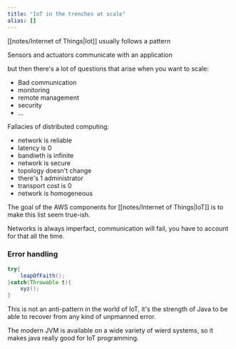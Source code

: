 ```yaml
---
title: "IoT in the trenches at scale"
alias: []
---
```

[[notes/Internet of Things|Iot]] usually follows a pattern

Sensors and actuators communicate with an application

but then there's a lot of questions that arise when you want to scale: 
- Bad communication
- monitoring
- remote management
- security
- ...

Fallacies of distributed computing:
- network is reliable
- latency is 0
- bandiwth is infinite
- network is secure
- topology doesn't change
- there's 1 administrator
- transport cost is 0
- network is homogeneous

The goal of the AWS components for [[notes/Internet of Things|IoT]] is to make this list seem true-ish.

Networks is always imperfact, communication will fail, you have to account for that all the time.

### Error handling

```java
try{
	leapOfFaith();
}catch(Throwable t){
	xyz();
}
```
This is not an anti-pattern in the world of IoT, it's the strength of Java to be able to recover from any kind of unpmanned error.

The modern JVM is available on a wide variety of wierd systems, so it makes java really good for IoT programming.
